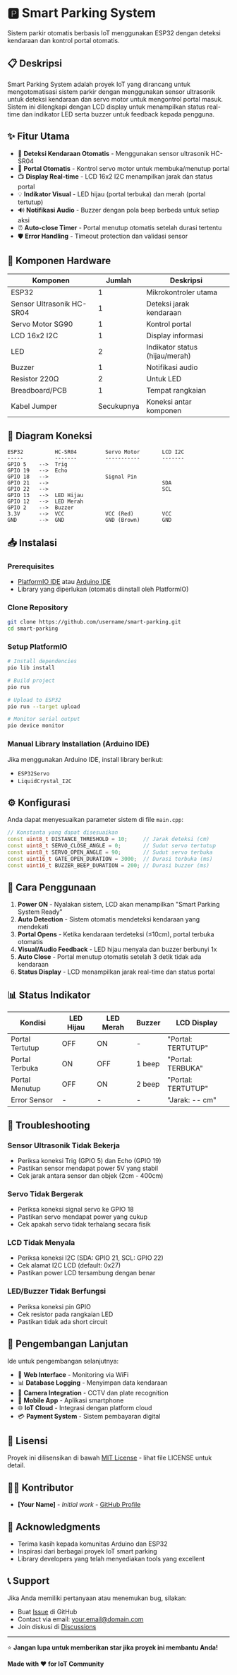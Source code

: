 # 🅿️ Smart Parking System

Sistem parkir otomatis berbasis IoT menggunakan ESP32 dengan deteksi kendaraan dan kontrol portal otomatis.

## 📋 Deskripsi

Smart Parking System adalah proyek IoT yang dirancang untuk mengotomatisasi sistem parkir dengan menggunakan sensor ultrasonik untuk deteksi kendaraan dan servo motor untuk mengontrol portal masuk. Sistem ini dilengkapi dengan LCD display untuk menampilkan status real-time dan indikator LED serta buzzer untuk feedback kepada pengguna.

## ✨ Fitur Utama

- 🚗 **Deteksi Kendaraan Otomatis** - Menggunakan sensor ultrasonik HC-SR04
- 🚪 **Portal Otomatis** - Kontrol servo motor untuk membuka/menutup portal
- 📺 **Display Real-time** - LCD 16x2 I2C menampilkan jarak dan status portal
- 💡 **Indikator Visual** - LED hijau (portal terbuka) dan merah (portal tertutup)
- 🔊 **Notifikasi Audio** - Buzzer dengan pola beep berbeda untuk setiap aksi
- ⏰ **Auto-close Timer** - Portal menutup otomatis setelah durasi tertentu
- 🛡️ **Error Handling** - Timeout protection dan validasi sensor

## 🔧 Komponen Hardware

| Komponen | Jumlah | Deskripsi |
|----------|--------|-----------|
| ESP32 | 1 | Mikrokontroler utama |
| Sensor Ultrasonik HC-SR04 | 1 | Deteksi jarak kendaraan |
| Servo Motor SG90 | 1 | Kontrol portal |
| LCD 16x2 I2C | 1 | Display informasi |
| LED | 2 | Indikator status (hijau/merah) |
| Buzzer | 1 | Notifikasi audio |
| Resistor 220Ω | 2 | Untuk LED |
| Breadboard/PCB | 1 | Tempat rangkaian |
| Kabel Jumper | Secukupnya | Koneksi antar komponen |

## 📐 Diagram Koneksi

```
ESP32          HC-SR04         Servo Motor       LCD I2C
-----          -------         -----------       -------
GPIO 5    -->  Trig            
GPIO 19   -->  Echo            
GPIO 18   -->                  Signal Pin
GPIO 21   -->                                    SDA
GPIO 22   -->                                    SCL
GPIO 13   -->  LED Hijau
GPIO 12   -->  LED Merah
GPIO 2    -->  Buzzer
3.3V      -->  VCC             VCC (Red)         VCC
GND       -->  GND             GND (Brown)       GND
```

## 📥 Instalasi

### Prerequisites
- [PlatformIO IDE](https://platformio.org/) atau [Arduino IDE](https://www.arduino.cc/en/software)
- Library yang diperlukan (otomatis diinstall oleh PlatformIO)

### Clone Repository
```bash
git clone https://github.com/username/smart-parking.git
cd smart-parking
```

### Setup PlatformIO
```bash
# Install dependencies
pio lib install

# Build project
pio run

# Upload to ESP32
pio run --target upload

# Monitor serial output
pio device monitor
```

### Manual Library Installation (Arduino IDE)
Jika menggunakan Arduino IDE, install library berikut:
- `ESP32Servo`
- `LiquidCrystal_I2C`

## ⚙️ Konfigurasi

Anda dapat menyesuaikan parameter sistem di file `main.cpp`:

```cpp
// Konstanta yang dapat disesuaikan
const uint8_t DISTANCE_THRESHOLD = 10;     // Jarak deteksi (cm)
const uint8_t SERVO_CLOSE_ANGLE = 0;       // Sudut servo tertutup
const uint8_t SERVO_OPEN_ANGLE = 90;       // Sudut servo terbuka
const uint16_t GATE_OPEN_DURATION = 3000;  // Durasi terbuka (ms)
const uint16_t BUZZER_BEEP_DURATION = 200; // Durasi buzzer (ms)
```

## 🚀 Cara Penggunaan

1. **Power ON** - Nyalakan sistem, LCD akan menampilkan "Smart Parking System Ready"
2. **Auto Detection** - Sistem otomatis mendeteksi kendaraan yang mendekati
3. **Portal Opens** - Ketika kendaraan terdeteksi (≤10cm), portal terbuka otomatis
4. **Visual/Audio Feedback** - LED hijau menyala dan buzzer berbunyi 1x
5. **Auto Close** - Portal menutup otomatis setelah 3 detik tidak ada kendaraan
6. **Status Display** - LCD menampilkan jarak real-time dan status portal

## 📊 Status Indikator

| Kondisi | LED Hijau | LED Merah | Buzzer | LCD Display |
|---------|-----------|-----------|--------|-------------|
| Portal Tertutup | OFF | ON | - | "Portal: TERTUTUP" |
| Portal Terbuka | ON | OFF | 1 beep | "Portal: TERBUKA" |
| Portal Menutup | OFF | ON | 2 beep | "Portal: TERTUTUP" |
| Error Sensor | - | - | - | "Jarak: -- cm" |

## 🐛 Troubleshooting

### Sensor Ultrasonik Tidak Bekerja
- Periksa koneksi Trig (GPIO 5) dan Echo (GPIO 19)
- Pastikan sensor mendapat power 5V yang stabil
- Cek jarak antara sensor dan objek (2cm - 400cm)

### Servo Tidak Bergerak
- Periksa koneksi signal servo ke GPIO 18
- Pastikan servo mendapat power yang cukup
- Cek apakah servo tidak terhalang secara fisik

### LCD Tidak Menyala
- Periksa koneksi I2C (SDA: GPIO 21, SCL: GPIO 22)
- Cek alamat I2C LCD (default: 0x27)
- Pastikan power LCD tersambung dengan benar

### LED/Buzzer Tidak Berfungsi
- Periksa koneksi pin GPIO
- Cek resistor pada rangkaian LED
- Pastikan tidak ada short circuit

## 🔧 Pengembangan Lanjutan

Ide untuk pengembangan selanjutnya:
- 📱 **Web Interface** - Monitoring via WiFi
- 📊 **Database Logging** - Menyimpan data kendaraan
- 🎥 **Camera Integration** - CCTV dan plate recognition
- 📱 **Mobile App** - Aplikasi smartphone
- 🌐 **IoT Cloud** - Integrasi dengan platform cloud
- 💳 **Payment System** - Sistem pembayaran digital

## 📄 Lisensi

Proyek ini dilisensikan di bawah [MIT License](LICENSE) - lihat file LICENSE untuk detail.

## 👨‍💻 Kontributor

- **[Your Name]** - *Initial work* - [GitHub Profile](https://github.com/yourusername)

## 🙏 Acknowledgments

- Terima kasih kepada komunitas Arduino dan ESP32
- Inspirasi dari berbagai proyek IoT smart parking
- Library developers yang telah menyediakan tools yang excellent

## 📞 Support

Jika Anda memiliki pertanyaan atau menemukan bug, silakan:
- Buat [Issue](https://github.com/username/smart-parking/issues) di GitHub
- Contact via email: your.email@domain.com
- Join diskusi di [Discussions](https://github.com/username/smart-parking/discussions)

---

⭐ **Jangan lupa untuk memberikan star jika proyek ini membantu Anda!**

**Made with ❤️ for IoT Community**

